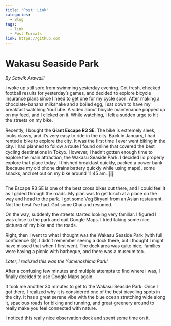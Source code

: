 ```yaml
---
title: "Post: Link"
categories:
  - Blog
tags:
  - link
  - Post Formats
link: https://github.com
---
```


# Wakasu Seaside Park

*By Satwik Arawalli*

I woke up still sore from swimming yesterday evening. Got fresh, checked football results for yesterday’s games, and decided to explore bicycle insurance plans since I need to get one for my cycle soon. After making a chocolate-banana milkshake and a boiled egg, I sat down to have my breakfast watching YouTube. A video about bicycle maintenance popped up on my feed, and I clicked on it. While watching, I felt a sudden urge to hit the streets on my bike.

Recently, I bought the **Giant Escape R3 SE**. The bike is extremely sleek, looks classy, and it’s very easy to ride in the city. Back in January, I had rented a bike to explore the city. It was the first time I ever went biking in the city. I had planned to follow a route I found online that covered the best cycling destinations in Tokyo. However, I hadn’t gotten enough time to explore the main attraction, the Wakasu Seaside Park. I decided I’d properly explore that place today. I finished breakfast quickly, packed a power bank (because my old phone drains battery quickly while using maps), some snacks, and set out on my bike around 11:45 am. 🚴‍♂️

---

The Escape R3 SE is one of the best cross bikes out there, and I could feel it as I glided through the roads. My plan was to get lunch at a place on the way and head to the park. I got some Veg Biryani from an Asian restaurant. Not the best I’ve had. Got some Chai and resumed.

On the way, suddenly the streets started looking very familiar. I figured I was close to the park and quit Google Maps. I tried taking some nice pictures of my bike and the roads.

Right, then I went to what I thought was the Wakasu Seaside Park (with full confidence 😅). I didn’t remember seeing a dock there, but I thought I might have missed that when I first went. The dock area was quite nice; families were having a picnic with barbeque, and there was a museum too.

*Later, I realized this was the Yumenoshima Park!*

After a confusing few minutes and multiple attempts to find where I was, I finally decided to use Google Maps again.

It took me another 30 minutes to get to the Wakasu Seaside Park. Once I got there, I realized why it is considered one of the best bicycling spots in the city. It has a great serene vibe with the blue ocean stretching wide along it, spacious roads for biking and running, and great greenery around to really make you feel connected with nature.

I noticed this really nice observation dock and spent some time on it.
